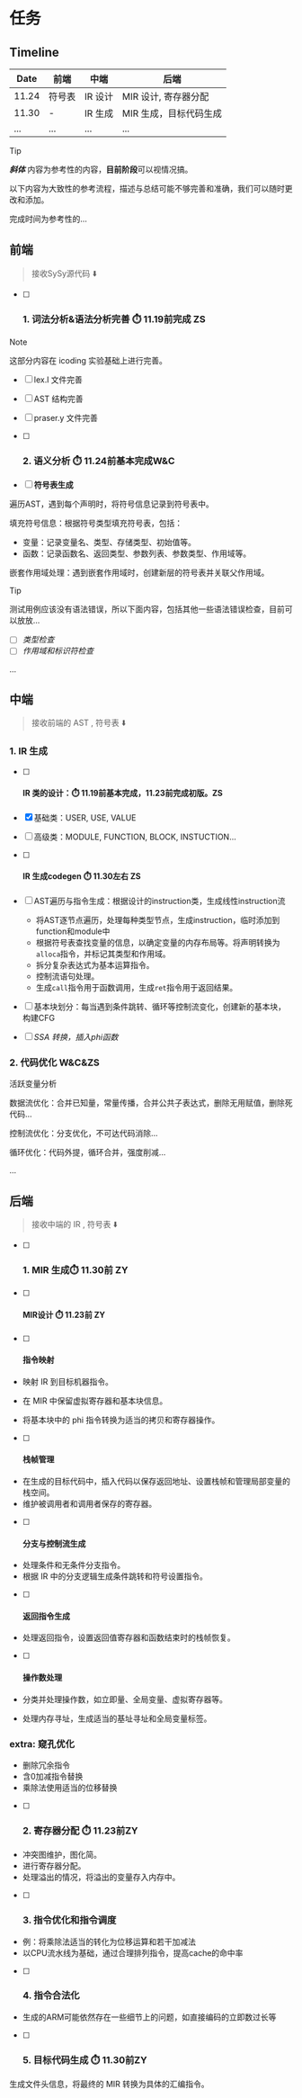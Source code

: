 # 任务

## Timeline

| Date  | 前端   | 中端    | 后端                   |
| ----- | ------ | ------- | ---------------------- |
| 11.24 | 符号表 | IR 设计 | MIR 设计, 寄存器分配   |
| 11.30 | -      | IR 生成 | MIR 生成，目标代码生成 |
| ...   | ...    | ...     | ...                    |

> [!TIP]
>
> ***斜体*** 内容为参考性的内容，**目前阶段**可以视情况搞。
>
> 以下内容为大致性的参考流程，描述与总结可能不够完善和准确，我们可以随时更改和添加。
>
> 完成时间为参考性的...

## 前端

> 接收SySy源代码 ⬇️

- [ ] ### 1. 词法分析&语法分析完善 ⏱️ 11.19前完成 ZS

> [!NOTE]
>
> 这部分内容在 icoding 实验基础上进行完善。

- [ ] lex.l 文件完善

- [ ] AST 结构完善

- [ ] praser.y 文件完善


- [ ] ### 2. 语义分析 ⏱️ 11.24前基本完成W&C


- [ ] **符号表生成**

遍历AST，遇到每个声明时，将符号信息记录到符号表中。

填充符号信息：根据符号类型填充符号表，包括：
- 变量：记录变量名、类型、存储类型、初始值等。
- 函数：记录函数名、返回类型、参数列表、参数类型、作用域等。

嵌套作用域处理：遇到嵌套作用域时，创建新层的符号表并关联父作用域。

> [!TIP]
>
> 测试用例应该没有语法错误，所以下面内容，包括其他一些语法错误检查，目前可以放放...

- [ ] *类型检查*
- [ ] *作用域和标识符检查*

...

## 中端

> 接收前端的 AST , 符号表 ⬇️

### 1. IR 生成

- [ ] #### IR 类的设计：⏱️ 11.19前基本完成，11.23前完成初版。ZS


- [x] 基础类：USER, USE, VALUE

- [ ] 高级类：MODULE, FUNCTION, BLOCK, INSTUCTION...

- [ ] #### IR 生成codegen ⏱️ 11.30左右 ZS


- [ ] AST遍历与指令生成：根据设计的instruction类，生成线性instruction流

  - 将AST逐节点遍历，处理每种类型节点，生成instruction，临时添加到function和module中
  - 根据符号表查找变量的信息，以确定变量的内存布局等。将声明转换为`alloca`指令，并标记其类型和作用域。
  - 拆分复杂表达式为基本运算指令。
  - 控制流语句处理。
  - 生成`call`指令用于函数调用，生成`ret`指令用于返回结果。
- [ ] 基本块划分：每当遇到条件跳转、循环等控制流变化，创建新的基本块，构建CFG
- [ ] *SSA 转换，插入phi函数*

###  2. 代码优化 W&C&ZS

活跃变量分析

数据流优化：合并已知量，常量传播，合并公共子表达式，删除无用赋值，删除死代码...

控制流优化：分支优化，不可达代码消除...

循环优化：代码外提，循环合并，强度削减...

...

## 后端

> 接收中端的 IR , 符号表 ⬇️

- [ ] ### 1. MIR 生成⏱️ 11.30前 ZY


- [ ] #### MIR设计​ ⏱️ ​11.23前 ZY


- [ ] #### 指令映射 


- 映射 IR 到目标机器指令。

- 在 MIR 中保留虚拟寄存器和基本块信息。

- 将基本块中的 phi 指令转换为适当的拷贝和寄存器操作。

- [ ] #### 栈帧管理


- 在生成的目标代码中，插入代码以保存返回地址、设置栈帧和管理局部变量的栈空间。
- 维护被调用者和调用者保存的寄存器。

- [ ] #### 分支与控制流生成


- 处理条件和无条件分支指令。
- 根据 IR 中的分支逻辑生成条件跳转和符号设置指令。

- [ ] #### 返回指令生成


- 处理返回指令，设置返回值寄存器和函数结束时的栈帧恢复。

- [ ] #### 操作数处理


- 分类并处理操作数，如立即量、全局变量、虚拟寄存器等。

- 处理内存寻址，生成适当的基址寻址和全局变量标签。

### extra: 窥孔优化

- 删除冗余指令
- 含0加减指令替换
- 乘除法使用适当的位移替换

- [ ] ### 2. 寄存器分配 ⏱️ 11.23前​ ZY


- 冲突图维护，图化简。
- 进行寄存器分配。
- 处理溢出的情况，将溢出的变量存入内存中。

- [ ] ### 3. 指令优化和指令调度

- 例：将乘除法适当的转化为位移运算和若干加减法
- 以CPU流水线为基础，通过合理排列指令，提高cache的命中率

- [ ] ### 4. 指令合法化

- 生成的ARM可能依然存在一些细节上的问题，如直接编码的立即数过长等

- [ ] ### 5. 目标代码生成 ⏱️ 11.30前 ​ZY

生成文件头信息，将最终的 MIR 转换为具体的汇编指令。

